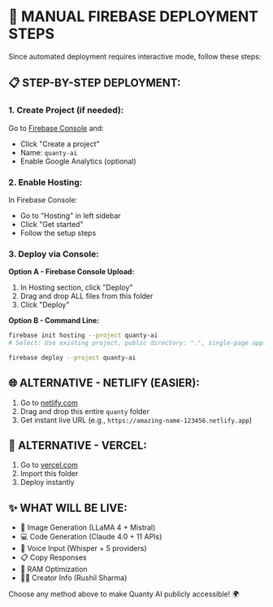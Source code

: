 # 🚀 MANUAL FIREBASE DEPLOYMENT STEPS

Since automated deployment requires interactive mode, follow these steps:

## 📋 **STEP-BY-STEP DEPLOYMENT**:

### **1. Create Project (if needed)**:
Go to [Firebase Console](https://console.firebase.google.com) and:
- Click "Create a project"
- Name: `quanty-ai`
- Enable Google Analytics (optional)

### **2. Enable Hosting**:
In Firebase Console:
- Go to "Hosting" in left sidebar
- Click "Get started"
- Follow the setup steps

### **3. Deploy via Console**:
**Option A - Firebase Console Upload:**
1. In Hosting section, click "Deploy"
2. Drag and drop ALL files from this folder
3. Click "Deploy"

**Option B - Command Line:**
```bash
firebase init hosting --project quanty-ai
# Select: Use existing project, public directory: ".", single-page app: Yes

firebase deploy --project quanty-ai
```

## 🌐 **ALTERNATIVE - NETLIFY (EASIER)**:

1. Go to [netlify.com](https://netlify.com)
2. Drag and drop this entire `quanty` folder
3. Get instant live URL (e.g., `https://amazing-name-123456.netlify.app`)

## 🚀 **ALTERNATIVE - VERCEL**:

1. Go to [vercel.com](https://vercel.com)
2. Import this folder
3. Deploy instantly

## ✨ **WHAT WILL BE LIVE**:
- 🎨 Image Generation (LLaMA 4 + Mistral)
- 💻 Code Generation (Claude 4.0 + 11 APIs)
- 🎤 Voice Input (Whisper + 5 providers)
- 📋 Copy Responses
- 🧠 RAM Optimization
- 👨‍💻 Creator Info (Rushil Sharma)

Choose any method above to make Quanty AI publicly accessible! 🌍